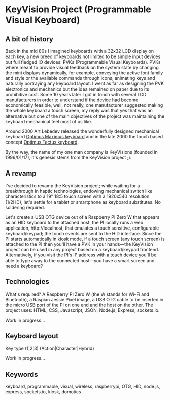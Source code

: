 # KeyVision Project (Programmable Visual Keyboard)

## A bit of history
Back in the mid 80s I imagined keyboards with a 32x32 LCD display on each key, a new breed of keyboards not limited to be simple input devices but full fledged IO devices: PVKs (Programmable Visual Keyboards). PVKs where meant to provide visual feedback on the system state by changing the mini displays dynamically, for example, conveying the active font family and style or the available commands through icons, animating keys and naturally portraying any keyboard layout. I went as far as designing the PVK electronics and mechanics but the idea remained on paper due to its prohibitive cost. Some 10 years later I got in touch with several LCD manufacturers in order to understand if the device had become economically feasible, well, not really, one manufacturer suggested making the whole keyboard a touch screen, my reply was that yes that was an alternative but one of the main objectives of the project was maintaining the keyboard mechanical feel most of us like.

Around 2000 Art Lebedev released the wonderfully designed mechanical keyboard [Optimus Maximus keyboard](https://www.artlebedev.com/optimus/maximus/) and in the late 2000 the touch based concept [Optimus Tactus keyboard](https://www.artlebedev.com/optimus/tactus/).

By the way, the name of my one man company is KeyVisions (founded in 1996/01/17), it's genesis stems from the KeyVision project ;).

## A revamp
I've decided to revamp the KeyVision project; while waiting for a breakthrough in haptic technologies, endowing mechanical switch like characteristics to a 19" 18:5 touch screen with a 1920x540 resolution (1/2HD), let's settle for a tablet or smartphone as keyboard substitutes. No soldering required.

Let's create a USB OTG device out of a Raspberry PI Zero W that appears as an HID keyboard to the attached host, the PI locally runs a web application, http://localhost, that emulates a touch sensitive, configurable keyboard/keypad; the touch events are sent to the HID interface. Since the PI starts automatically in kiosk mode, if a touch screen (any touch screen) is attached to the PI then you'll have a PVK in your hands&mdash;the KeyVision project can be used in any project based on a keyboard/keypad frontend. Alternatively, if you visit the PI's IP address with a touch device you'll be able to type away to the connected host&mdash;you have a smart screen and need a keyboard?

## Technologies
What's required? A Raspberry PI Zero W (the W stands for Wi-Fi and Bluetooth), a Raspian Jessie Pixel image, a USB OTG cable to be inserted in the micro USB port of the PI on one end and the host on the other.
The project uses: HTML, CSS, Javascript, JSON, Node.js, Express, sockets.io.

Work in progress...

## Keyboard layout

Key type (1|2|3) (Action|Character|Hybrid)

Work in progress...

## Keywords
keyboard, programmable, visual, wireless, raspberrypi, OTG, HID, node.js, express, sockets.io, kiosk, domotics
